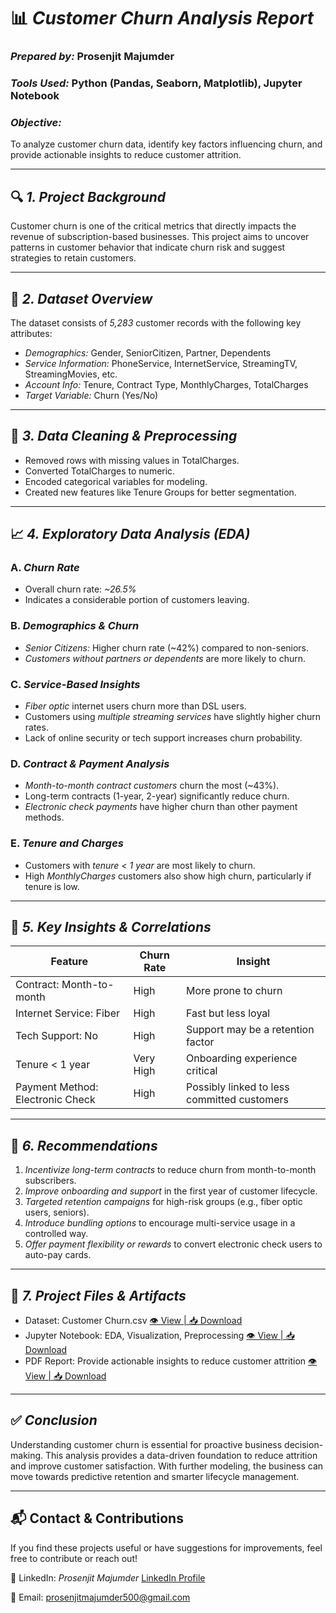 # 📊 *Customer Churn Analysis Report*

### *Prepared by:* Prosenjit Majumder

### *Tools Used:* Python (Pandas, Seaborn, Matplotlib), Jupyter Notebook

### *Objective:*

To analyze customer churn data, identify key factors influencing churn, and provide actionable insights to reduce customer attrition.

---

## 🔍 *1. Project Background*

Customer churn is one of the critical metrics that directly impacts the revenue of subscription-based businesses. This project aims to uncover patterns in customer behavior that indicate churn risk and suggest strategies to retain customers.

---

## 🧾 *2. Dataset Overview*

The dataset consists of *5,283* customer records with the following key attributes:

* *Demographics:* Gender, SeniorCitizen, Partner, Dependents
* *Service Information:* PhoneService, InternetService, StreamingTV, StreamingMovies, etc.
* *Account Info:* Tenure, Contract Type, MonthlyCharges, TotalCharges
* *Target Variable:* Churn (Yes/No)

---

## 🧪 *3. Data Cleaning & Preprocessing*

* Removed rows with missing values in TotalCharges.
* Converted TotalCharges to numeric.
* Encoded categorical variables for modeling.
* Created new features like Tenure Groups for better segmentation.

---

## 📈 *4. Exploratory Data Analysis (EDA)*

### A. *Churn Rate*

* Overall churn rate: *\~26.5%*
* Indicates a considerable portion of customers leaving.

### B. *Demographics & Churn*

* *Senior Citizens:* Higher churn rate (\~42%) compared to non-seniors.
* *Customers without partners or dependents* are more likely to churn.

### C. *Service-Based Insights*

* *Fiber optic* internet users churn more than DSL users.
* Customers using *multiple streaming services* have slightly higher churn rates.
* Lack of online security or tech support increases churn probability.

### D. *Contract & Payment Analysis*

* *Month-to-month contract customers* churn the most (\~43%).
* Long-term contracts (1-year, 2-year) significantly reduce churn.
* *Electronic check payments* have higher churn than other payment methods.

### E. *Tenure and Charges*

* Customers with *tenure < 1 year* are most likely to churn.
* High *MonthlyCharges* customers also show high churn, particularly if tenure is low.

---

## 🧠 *5. Key Insights & Correlations*

| Feature                          | Churn Rate | Insight                                     |
| -------------------------------- | ---------- | ------------------------------------------- |
| Contract: Month-to-month         | High       | More prone to churn                         |
| Internet Service: Fiber          | High       | Fast but less loyal                         |
| Tech Support: No                 | High       | Support may be a retention factor           |
| Tenure < 1 year                  | Very High  | Onboarding experience critical              |
| Payment Method: Electronic Check | High       | Possibly linked to less committed customers |

---

## 🧩 *6. Recommendations*

1. *Incentivize long-term contracts* to reduce churn from month-to-month subscribers.
2. *Improve onboarding and support* in the first year of customer lifecycle.
3. *Targeted retention campaigns* for high-risk groups (e.g., fiber optic users, seniors).
4. *Introduce bundling options* to encourage multi-service usage in a controlled way.
5. *Offer payment flexibility or rewards* to convert electronic check users to auto-pay cards.

---



## 📁 *7. Project Files & Artifacts*

* Dataset: Customer Churn.csv [👁️ View | 📥 Download](https://github.com/prosenjit500/Customer_Churn_Analysis/blob/main/Customer%20Churn.csv)
* Jupyter Notebook: EDA, Visualization, Preprocessing [👁️ View | 📥 Download](https://github.com/prosenjit500/Customer_Churn_Analysis/blob/main/Customer_Churn_Analysis.ipynb)
* PDF Report: Provide actionable insights to reduce customer attrition [👁️ View | 📥 Download](https://github.com/prosenjit500/Customer_Churn_Analysis/blob/main/Customer%20Churn%20Analysis%20Report.pdf)

---

## ✅ *Conclusion*

Understanding customer churn is essential for proactive business decision-making. This analysis provides a data-driven foundation to reduce attrition and improve customer satisfaction. With further modeling, the business can move towards predictive retention and smarter lifecycle management.

---

## 📬 Contact & Contributions  
If you find these projects useful or have suggestions for improvements, feel free to contribute or reach out!

🔗 LinkedIn: *Prosenjit Majumder* [LinkedIn Profile](https://www.linkedin.com/in/prosenjitmajumder) 

📧 Email: prosenjitmajumder500@gmail.com
